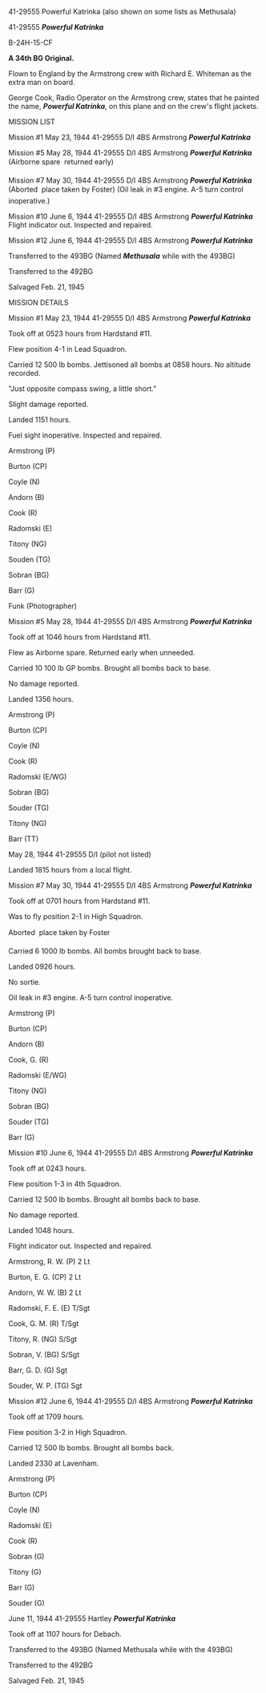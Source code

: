 





41-29555 Powerful Katrinka (also shown on some lists as Methusala)






 




41-29555 ***Powerful Katrinka***

B-24H-15-CF

**A 34th BG Original.**

Flown to England by the Armstrong crew with Richard E.
Whiteman as the extra man on board.

George Cook, Radio Operator on the Armstrong crew, states
that he painted the name, ***Powerful Katrinka***, on this plane and on
the crew's flight jackets.

MISSION LIST  

  


Mission #1 May 23, 1944 41-29555 D/I 4BS Armstrong ***Powerful
Katrinka***

Mission #5 May 28, 1944 41-29555 D/I 4BS Armstrong ***Powerful
Katrinka*** (Airborne spare  returned early)

Mission #7 May 30, 1944 41-29555 D/I 4BS Armstrong ***Powerful
Katrinka*** (Aborted  place taken by Foster) (Oil leak in #3 engine. A-5
turn control inoperative.)

Mission #10 June 6, 1944 41-29555 D/I 4BS Armstrong ***Powerful
Katrinka*** Flight indicator out. Inspected and repaired.

Mission #12 June 6, 1944 41-29555 D/I 4BS Armstrong ***Powerful
Katrinka***

Transferred to the 493BG (Named ***Methusala***
while with the 493BG)

Transferred to the 492BG

Salvaged Feb. 21, 1945

MISSION DETAILS

Mission #1 May 23, 1944 41-29555 D/I 4BS Armstrong ***Powerful
Katrinka***

Took off at 0523 hours from Hardstand #11.

Flew position 4-1 in Lead
Squadron. 

Carried 12 500 lb bombs. Jettisoned all bombs at 0858 hours.
No altitude recorded.

"Just opposite compass swing, a little short."

Slight damage reported.

Landed 1151 hours.

Fuel sight inoperative. Inspected and repaired.

Armstrong (P)

Burton (CP)

Coyle (N)

Andorn (B)

Cook (R)

Radomski (E)

Titony (NG)

Souden (TG)

Sobran (BG)

Barr (G)

Funk (Photographer)

Mission #5 May 28, 1944 41-29555 D/I 4BS Armstrong ***Powerful
Katrinka***

Took off at 1046 hours from Hardstand #11.

Flew as Airborne spare. Returned early when unneeded.

Carried 10 100 lb GP bombs. Brought all bombs back to base.

No damage reported.

Landed 1356 hours.

Armstrong (P)

Burton (CP)

Coyle (N)

Cook (R)

Radomski (E/WG)

Sobran (BG)

Souder (TG)

Titony (NG)

Barr (TT)


May 28, 1944 41-29555 D/I (pilot not listed)

Landed 1815 hours from a local flight.

Mission #7 May 30, 1944 41-29555 D/I 4BS Armstrong ***Powerful
Katrinka***

Took off at 0701 hours from Hardstand #11.

Was to fly position 2-1 in High Squadron.

Aborted  place taken by Foster

Carried 6 1000 lb bombs. All bombs brought back to base.

Landed 0926 hours.

No sortie.

Oil leak in #3 engine. A-5 turn control inoperative.

Armstrong (P)

Burton (CP)

Andorn (B)

Cook, G. (R)

Radomski (E/WG)

Titony (NG)

Sobran (BG)

Souder (TG)

Barr (G)

Mission #10 June 6, 1944 41-29555 D/I 4BS Armstrong ***Powerful
Katrinka***

Took off at 0243 hours.

Flew position 1-3 in 4th Squadron.

Carried 12 500 lb bombs. Brought all bombs back to base.

No damage reported.

Landed 1048 hours.

Flight indicator out. Inspected and repaired.

Armstrong, R. W. (P) 2
Lt

Burton, E. G. (CP) 2
Lt

Andorn, W. W. (B) 2
Lt

Radomski, F. E. (E) T/Sgt

Cook, G. M. (R) T/Sgt

Titony, R. (NG) S/Sgt

Sobran, V. (BG) S/Sgt

Barr, G. D. (G) Sgt

Souder, W. P. (TG) Sgt

Mission #12 June 6, 1944 41-29555 D/I 4BS Armstrong ***Powerful
Katrinka***

Took off at 1709 hours.

Flew position 3-2 in High Squadron.

Carried 12 500 lb bombs. Brought all bombs back.

Landed 2330 at Lavenham.

Armstrong (P)

Burton (CP)

Coyle (N)

Radomski (E)

Cook (R)

Sobran (G)

Titony (G)

Barr (G)

Souder (G)


June 11, 1944 41-29555 Hartley ***Powerful Katrinka***

Took off at 1107 hours for Debach.

Transferred to the 493BG (Named Methusala while with the
493BG)

Transferred to the 492BG

Salvaged Feb. 21, 1945




